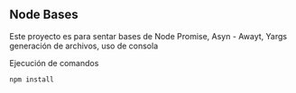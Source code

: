 ## Node Bases 

Este proyecto es para sentar bases de Node Promise, Asyn - Awayt, Yargs
generación de archivos, uso de consola

Ejecución de comandos

```
npm install 
```

